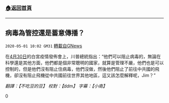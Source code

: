###  [:house:返回首頁](https://github.com/ourhimalayas/txt)
---

## 病毒為管控還是蓄意傳播？
`2020-05-01 10:02 GM31` [轉載自GNews](https://gnews.org/zh-hant/191177/)

在[4月30日](https://www.youtube.com/watch?v=YIL2JjGuemc&amp;t=2986s)的白宮疫情發佈會上，川普總統指出：“他們可以阻止病毒的，無論在科學還是其他方面，他們都是個非常聰明的國家，就算是管理不嚴，他們也是可以控制的，但是他們沒有阻止住病毒，他們沒做，然後他們阻止了前往中共國的飛機，卻沒有阻止飛機從中共國前往世界其他地區，這又該怎麼解釋呢，Jim？”

*翻譯：【不吃豆的豆】   校對：【ddm】  字幕：【小南】*

0
